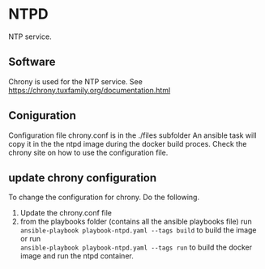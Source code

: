# NTPD

NTP service.

## Software

Chrony is used for the NTP service.
See https://chrony.tuxfamily.org/documentation.html

## Coniguration

Configuration file chrony.conf is in the ./files subfolder
An ansible task will copy it in the the ntpd image during the docker build proces.
Check the chrony site on how to use the configuration file.

## update chrony configuration

To change the configuration for chrony. Do the following.
1. Update the chrony.conf file
2. from the playbooks folder (contains all the ansible playbooks file) run <br>```ansible-playbook playbook-ntpd.yaml --tags build``` to build the image<br>or run<br>```ansible-playbook playbook-ntpd.yaml --tags run``` to build the docker image and run the ntpd container.
